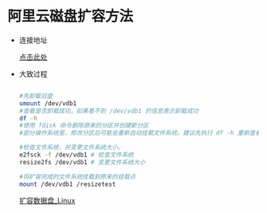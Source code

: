 # 阿里云磁盘扩容方法

- 连接地址

    [点击此处](https://bbs.aliyun.com/read/239398.html)


- 大致过程

    
    ```sh

    #先卸载旧盘
    umount /dev/vdb1
    #查看是否卸载成功，如果看不到 /dev/vdb1 的信息表示卸载成功 
    df -h 
    #使用 fdisk 命令删除原来的分区并创建新分区
    #部分操作系统里，修改分区后可能会重新自动挂载文件系统。建议先执行 df -h 重新查看文件系统空间和使用情况。如果文件系统重新被挂载，执行 umount [文件系统名称] 再次卸载文件系统。
    
    #检查文件系统，并变更文件系统大小。
    e2fsck -f /dev/vdb1 # 检查文件系统
    resize2fs /dev/vdb1 # 变更文件系统大小

    #将扩容完成的文件系统挂载到原来的挂载点
    mount /dev/vdb1 /resizetest
    ```
    [扩容数据盘_Linux](https://help.aliyun.com/document_detail/25452.html)



